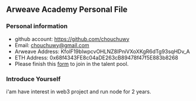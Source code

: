 ## Arweave Academy Personal File

### Personal information

- github account: https://github.com/chouchuwy
- Email: chouchuwy@gmail.com
- Arweave Address: KfolF19blwpcvOHLNZ8IPniVXoXKgR6dTg93sqHDv_A
- ETH Address: 0x68f4343FE8c04aDE263cB89478f47f5E883b8268
- Please finish this [form](https://docs.google.com/forms/d/e/1FAIpQLSfWA5fIIcBgmRppm3jNz5vmf9Mai_QMVil-2pO4r7YKn_Zhtw/viewform?usp=sf_link) to join in the talent pool.

### Introduce Yourself
 i'am have interest in web3 project and run node for 2 years.
 